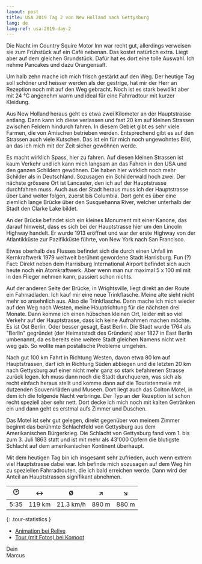 ```yaml
---
layout: post
title: USA 2019 Tag 2 von New Holland nach Gettysburg
lang: de
lang-ref: usa-2019-day-2
---
```


Die Nacht im Country Squire Motor Inn war recht gut, allerdings verweisen sie zum Frühstück auf ein Café nebenan. Das kostet natürlich extra. Liegt aber auf dem gleichen Grundstück. Dafür hat es dort eine tolle Auswahl. Ich nehme Pancakes und dazu Orangensaft.

Um halb zehn mache ich mich frisch gestärkt auf den Weg. Der heutige Tag soll schöner und heisser werden als der gestrige, hat mir der Herr an Rezeption noch mit auf den Weg gebracht. Noch ist es stark bewölkt aber mit 24 °C angenehm warm und ideal für eine Fahrradtour mit kurzer Kleidung.

Aus New Holland heraus geht es etwa zwei Kilometer an der Hauptstrasse entlang. Dann kann ich diese verlassen und fast 20 km auf kleinen Strassen zwischen Feldern hindurch fahren. In diesem Gebiet gibt es sehr viele Farmen, die von Amischen betrieben werden. Entsprechend gibt es auf den Strassen auch viele Kutschen. Das ist ein für mich noch ungewohntes Bild, an das ich mich mit der Zeit sicher gewöhnen werde.

Es macht wirklich Spass, hier zu fahren. Auf diesen kleinen Strassen ist kaum Verkehr und ich kann mich langsam an das Fahren in den USA und den ganzen Schildern gewöhnen. Die haben hier wirklich noch mehr Schilder als in Deutschland. Sozusagen ein Schilderwald hoch zwei. Der nächste grössere Ort ist Lancaster, den ich auf der Hauptstrasse durchfahren muss. Auch aus der Stadt heraus muss ich der Hauptstrasse über Land weiter folgen, zuerst bis Columbia. Dort geht es über eine ziemlich lange Brücke über den Susquehanna River, welcher unterhalb der Stadt den Clarke Lake bildet.

An der Brücke befindet sich ein kleines Monument mit einer Kanone, das darauf hinweist, dass es sich bei der Hauptstrasse hier um den Lincoln Highway handelt. Er wurde 1913 eröffnet und war der erste Highway von der Atlantikküste zur Pazifikküste führte, von New York nach San Francisco.

Etwas oberhalb des Flusses befindet sich die durch einen Unfall im Kernkraftwerk 1979 weltweit berühmt gewordene Stadt Harrisburg. Fun (?) Fact: Direkt neben dem Harrisburg International Airport befindet sich auch heute noch ein Atomkraftwerk. Aber wenn man nur maximal 5 x 100 ml mit in den Flieger nehmen kann, passiert schon nichts.

Auf der anderen Seite der Brücke, in Wrightsville, liegt direkt an der Route ein Fahrradladen. Ich kauf mir eine neue Trinkflasche. Meine alte sieht nicht mehr so ansehnlich aus. Also die Trinkflasche. Dann mache ich mich wieder auf den Weg nach Westen, meine Hauptrichtung für die nächsten drei Monate. Dann komme ich einen hübschen kleinen Ort, leider mit so viel Verkehr auf der Hauptstrasse, dass ich keine Aufnahmen machen möchte. Es ist Ost Berlin. Oder besser gesagt, East Berlin. Die Stadt wurde 1764 als "Berlin" gegründet (der Heimatstadt des Gründers) aber 1827 in East Berlin umbenannt, da es bereits eine weitere Stadt gleichen Namens nicht weit weg gab. So wollte man postalische Probleme umgehen.

Nach gut 100 km Fahrt in Richtung Westen, davon etwa 80 km auf Hauptstrassen, darf ich in Richtung Süden abbiegen und die letzten 20 km nach Gettysburg auf einer nicht mehr ganz so stark befahrenen Strasse zurück legen. Ich muss dann noch die Stadt durchqueren, was sich als recht einfach heraus stellt und komme dann auf die Touristenmeile mit dutzenden Souvenirläden und Museen. Dort liegt auch das Colton Motel, in dem ich die folgende Nacht verbringe. Der Typ an der Rezeption ist schon recht speziell aber sehr nett. Dort decke ich mich noch mit kalten Getränken ein und dann geht es erstmal aufs Zimmer und Duschen.

Das Motel ist sehr gut gelegen, direkt gegenüber von meinem Zimmer beginnt das berühmte Schlachtfeld von Gettysburg aus dem Amerikanischen Bürgerkrieg. Die Schlacht von Gettysburg fand vom 1. bis zum 3. Juli 1863 statt und ist mit mehr als 43'000 Opfern die blutigste Schlacht auf dem amerikanischen Kontinent überhaupt.

Mit dem heutigen Tag bin ich insgesamt sehr zufrieden, auch wenn extrem viel Hauptstrasse dabei war. Ich befinde mich sozusagen auf dem Weg hin zu speziellen Fahrradrouten, die ich bald erreichen werde. Dann wird der Anteil an Hauptstrassen signifikant abnehmen.

| 🕑    | ↔      | Ø         | ↗     | ↘     |
| :--: | :----: | :-------: | :---: | :---: |
| 5:35 | 119 km | 21.3 km/h | 890 m | 880 m |
{: .tour-statistics }

- [Animation bei Relive](https://www.relive.cc/view/gh39030004100)
- [Tour (mit Fotos) bei Komoot](https://www.komoot.de/tour/86567410/zoom)

Dein  
Marcus

<!-- - [Weiterlesen mit Tag 3](/de/2019/08/16/USA-2019-Tag-3/) -->
